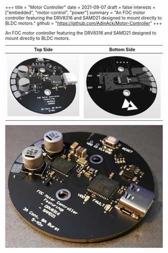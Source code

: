 +++
title = "Motor Controller"
date = 2021-09-07
draft = false
interests = ["embedded", "motor-control", "power"]
summary = "An FOC motor controller featuring the DRV8316 and SAMD21 designed to mount directly to BLDC motors."
github = "https://github.com/AdinAck/Motor-Controller"
+++

An FOC motor controller featuring the DRV8316 and SAMD21 designed to mount directly to BLDC motors.

Top Side | Bottom Side
:-------:|:-----------:
![](images/top-side.png)  |  ![](images/bottom-side.png)

![](images/real-life.jpeg)
